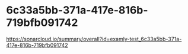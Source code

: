 # 6c33a5bb-371a-417e-816b-719bfb091742
https://sonarcloud.io/summary/overall?id=examly-test_6c33a5bb-371a-417e-816b-719bfb091742
